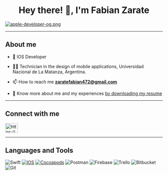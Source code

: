 <h1 align="center">Hey there! 👋, I'm Fabian Zarate</h1>

[![apple-developer-og.png](https://i.postimg.cc/Gt0902jG/apple-developer-og.png)](https://postimg.cc/mzwTCTJg)

 --- 
## About me

- 📲 IOS Developer
- 🧑‍🏫 Technician in the design of mobile applications, Universidad Nacional de La Matanza, Argentina.

- 📫 How to reach me **zaratefabian472@gmail.com**

- 📄 Know more about me and my experiences [by downloading my resume](https://drive.google.com/file/d/1yFjcDuy0OhYj6mAuPjUU9r5gYHoA1Yui/view)

 --- 
## Connect with me

<a href="https://www.linkedin.com/in/fabian-alejandro-zarate/" target="blank"><img align="center" src="https://raw.githubusercontent.com/rahuldkjain/github-profile-readme-generator/master/src/images/icons/Social/linked-in-alt.svg" alt="https://www.linkedin.com/in/eliassvelazquez/" height="30" width="40" /></a>

 --- 
## Languages and Tools

![Swift](https://img.shields.io/badge/swift-F54A2A?style=for-the-badge&logo=swift&logoColor=white)
[![IOS](https://img.shields.io/static/v1?label=&message=IOS&color=%23000000&style=for-the-badge&logo=apple&logoColor=%23FFF)](https://)
[![Cocoapods](https://img.shields.io/badge/Cocoapods-2EA44F?style=for-the-badge&logo=cocoapods&logoColor=%23EE3322)](https://)
![Postman](https://img.shields.io/badge/Postman-FF6C37?style=for-the-badge&logo=postman&logoColor=white)
![Firebase](https://img.shields.io/badge/Firebase-039BE5?style=for-the-badge&logo=Firebase&logoColor=white)
![Trello](https://img.shields.io/badge/Trello-%23026AA7.svg?style=for-the-badge&logo=Trello&logoColor=white)
![Bitbucket](https://img.shields.io/badge/bitbucket-%230047B3.svg?style=for-the-badge&logo=bitbucket&logoColor=white)
![Git](https://img.shields.io/badge/git-%23F05033.svg?style=for-the-badge&logo=git&logoColor=white)


